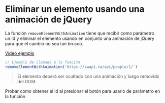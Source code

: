 # Eliminar un elemento usando una animación de jQuery

La función `removeElementWithAnimation` tiene que recibir como parámetro un Id y eliminar el elemento usando en conjunto una animación de jQuery para que el cambio no sea tan brusco.

[Vídeo ejemplo](https://www.useloom.com/share/b29120d0fca94472a6ceef5881857b6b)

```js
// Ejemplo de llamada a la función
removeElementWithAnimation('https://swapi.co/api/people/1/')
```

> El elemento deberá ser ocultado con una animación y luego removido del DOM.

Probar como obtener el Id al presionar el botón para usarlo de parámetro en la función.